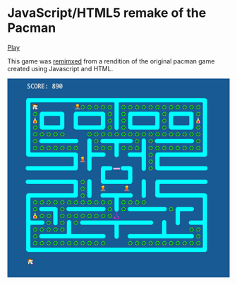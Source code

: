 JavaScript/HTML5 remake of the Pacman
=====================================

[Play](https://allyson-english.github.io/viral_load/index)  

This game was [remimxed](http://newagebegins.github.io/pacman/Pacman.html) from a rendition of the original pacman game created using Javascript and HTML. 

![Screenshot of the Pacman game](game_still.jpg)
